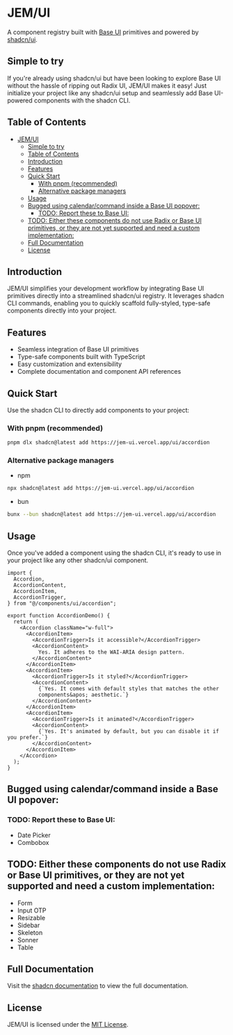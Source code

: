 # JEM/UI

A component registry built with [Base UI](https://mui.com/base-ui/) primitives and powered by [shadcn/ui](https://ui.shadcn.com/).

## Simple to try

If you're already using shadcn/ui but have been looking to explore Base UI without the hassle of ripping out Radix UI, JEM/UI makes it easy! Just initialize your project like any shadcn/ui setup and seamlessly add Base UI-powered components with the shadcn CLI.

## Table of Contents

- [JEM/UI](#jemui)
  - [Simple to try](#simple-to-try)
  - [Table of Contents](#table-of-contents)
  - [Introduction](#introduction)
  - [Features](#features)
  - [Quick Start](#quick-start)
    - [With pnpm (recommended)](#with-pnpm-recommended)
    - [Alternative package managers](#alternative-package-managers)
  - [Usage](#usage)
  - [Bugged using calendar/command inside a Base UI popover:](#bugged-using-calendarcommand-inside-a-base-ui-popover)
    - [TODO: Report these to Base UI:](#todo-report-these-to-base-ui)
  - [TODO: Either these components do not use Radix or Base UI primitives, or they are not yet supported and need a custom implementation:](#todo-either-these-components-do-not-use-radix-or-base-ui-primitives-or-they-are-not-yet-supported-and-need-a-custom-implementation)
  - [Full Documentation](#full-documentation)
  - [License](#license)

## Introduction

JEM/UI simplifies your development workflow by integrating Base UI primitives directly into a streamlined shadcn/ui registry. It leverages shadcn CLI commands, enabling you to quickly scaffold fully-styled, type-safe components directly into your project.

## Features

- Seamless integration of Base UI primitives
- Type-safe components built with TypeScript
- Easy customization and extensibility
- Complete documentation and component API references

## Quick Start

Use the shadcn CLI to directly add components to your project:

### With pnpm (recommended)

```bash
pnpm dlx shadcn@latest add https://jem-ui.vercel.app/ui/accordion
```

### Alternative package managers

- npm
```bash
npx shadcn@latest add https://jem-ui.vercel.app/ui/accordion
```

- bun
```bash
bunx --bun shadcn@latest add https://jem-ui.vercel.app/ui/accordion
```

## Usage

Once you've added a component using the shadcn CLI, it's ready to use in your project like any other shadcn/ui component.

```tsx
import {
  Accordion,
  AccordionContent,
  AccordionItem,
  AccordionTrigger,
} from "@/components/ui/accordion";

export function AccordionDemo() {
  return (
    <Accordion className="w-full">
      <AccordionItem>
        <AccordionTrigger>Is it accessible?</AccordionTrigger>
        <AccordionContent>
          Yes. It adheres to the WAI-ARIA design pattern.
        </AccordionContent>
      </AccordionItem>
      <AccordionItem>
        <AccordionTrigger>Is it styled?</AccordionTrigger>
        <AccordionContent>
          {`Yes. It comes with default styles that matches the other
          components&apos; aesthetic.`}
        </AccordionContent>
      </AccordionItem>
      <AccordionItem>
        <AccordionTrigger>Is it animated?</AccordionTrigger>
        <AccordionContent>
          {`Yes. It's animated by default, but you can disable it if you prefer.`}
        </AccordionContent>
      </AccordionItem>
    </Accordion>
  );
}
```

## Bugged using calendar/command inside a Base UI popover:
### TODO: Report these to Base UI:
- Date Picker
- Combobox

## TODO: Either these components do not use Radix or Base UI primitives, or they are not yet supported and need a custom implementation:
- Form
- Input OTP
- Resizable
- Sidebar
- Skeleton
- Sonner
- Table

## Full Documentation

Visit the [shadcn documentation](https://ui.shadcn.com/docs/registry) to view the full documentation.

## License

JEM/UI is licensed under the [MIT License](LICENSE).
